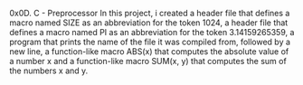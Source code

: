 0x0D. C - Preprocessor
In this project, i created a header file that defines a macro named SIZE as an abbreviation for the token 1024, a header file that defines a macro named PI as an abbreviation for the token 3.14159265359, a program that prints the name of the file it was compiled from, followed by a new line, a function-like macro ABS(x) that computes the absolute value of a number x and a function-like macro SUM(x, y) that computes the sum of the numbers x and y.
